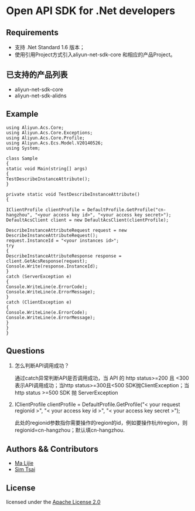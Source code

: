 # Open API SDK for .Net developers

## Requirements

- 支持 .Net Standard 1.6 版本；
- 使用引用Project方式引入aliyun-net-sdk-core 和相应的产品Project。

## 已支持的产品列表
- aliyun-net-sdk-core
- aliyun-net-sdk-alidns


## Example

    using Aliyun.Acs.Core;
    using Aliyun.Acs.Core.Exceptions;
    using Aliyun.Acs.Core.Profile;
    using Aliyun.Acs.Ecs.Model.V20140526;
    using System;
     
    class Sample
    {
    static void Main(string[] args)
    {
    TestDescribeInstanceAttribute();
    }
     
    private static void TestDescribeInstanceAttribute()
    {
     
    IClientProfile clientProfile = DefaultProfile.GetProfile("cn-hangzhou", "<your access key id>", "<your access key secret>");
    DefaultAcsClient client = new DefaultAcsClient(clientProfile);
     
    DescribeInstanceAttributeRequest request = new DescribeInstanceAttributeRequest();
    request.InstanceId = "<your instances id>";
    try
    {
    DescribeInstanceAttributeResponse response = client.GetAcsResponse(request);
    Console.Write(response.InstanceId);
    }
    catch (ServerException e)
    {
    Console.WriteLine(e.ErrorCode);
    Console.WriteLine(e.ErrorMessage);
    }
    catch (ClientException e)
    {
    Console.WriteLine(e.ErrorCode);
    Console.WriteLine(e.ErrorMessage);
    }
    }
    }

## Questions

1. 怎么判断API调用成功？

	通过catch异常判断API是否调用成功，当 API 的 http status>=200 且 <300 表示API调用成功；当http status>=300且<500 SDK抛ClientException；当http status >=500 SDK 抛 ServerException

2. IClientProfile clientProfile = DefaultProfile.GetProfile("< your request regionid >", "< your access key id >", "< your access key secret >");

	此处的regionid参数指你需要操作的region的id，例如要操作杭州region，则regionid=cn-hangzhou；默认填cn-hangzhou.



## Authors && Contributors

- [Ma Lijie](https://github.com/malijiefoxmail)
- [Sim Tsai](https://github.com/simhgd)

## License

licensed under the [Apache License 2.0](https://www.apache.org/licenses/LICENSE-2.0.html)
